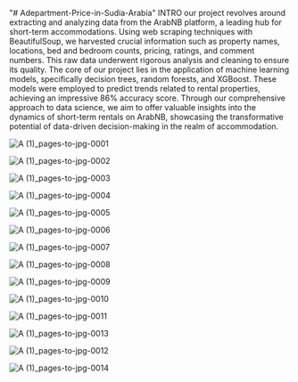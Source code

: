 "# Adepartment-Price-in-Sudia-Arabia" 
INTRO
our project revolves around extracting and analyzing data from the ArabNB platform, a leading hub for short-term accommodations. Using web scraping techniques with BeautifulSoup, we harvested crucial information such as property names, locations, bed and bedroom counts, pricing, ratings, and comment numbers. This raw data underwent rigorous analysis and cleaning to ensure its quality. The core of our project lies in the application of machine learning models, specifically decision trees, random forests, and XGBoost. These models were employed to predict trends related to rental properties, achieving an impressive 86% accuracy score. Through our comprehensive approach to data science, we aim to offer valuable insights into the dynamics of short-term rentals on ArabNB, showcasing the transformative potential of data-driven decision-making in the realm of accommodation.
 
![A (1)_pages-to-jpg-0001](https://github.com/ALaaAlawdi/Adepartment-Price-in-Sudia-Arabia/assets/110151595/08385494-8bb9-4eb3-87a4-f41d44b36888)


![A (1)_pages-to-jpg-0002](https://github.com/ALaaAlawdi/Adepartment-Price-in-Sudia-Arabia/assets/110151595/6b44e7be-69ba-47f9-a908-8aa612de7857)

![A (1)_pages-to-jpg-0003](https://github.com/ALaaAlawdi/Adepartment-Price-in-Sudia-Arabia/assets/110151595/b3250f6c-7516-4599-9aba-2b871bf7cad9)


![A (1)_pages-to-jpg-0004](https://github.com/ALaaAlawdi/Adepartment-Price-in-Sudia-Arabia/assets/110151595/7dc5738b-8fb3-4b9c-8753-25e9df1a4fd0)



![A (1)_pages-to-jpg-0005](https://github.com/ALaaAlawdi/Adepartment-Price-in-Sudia-Arabia/assets/110151595/ef91e1e7-eb78-4fcf-b3a9-62e0927695fa)




![A (1)_pages-to-jpg-0006](https://github.com/ALaaAlawdi/Adepartment-Price-in-Sudia-Arabia/assets/110151595/768486ec-4817-4d4b-aa45-82f78c98d182)



![A (1)_pages-to-jpg-0007](https://github.com/ALaaAlawdi/Adepartment-Price-in-Sudia-Arabia/assets/110151595/14399d1f-14ac-4853-ac93-5afc504ba86f)




![A (1)_pages-to-jpg-0008](https://github.com/ALaaAlawdi/Adepartment-Price-in-Sudia-Arabia/assets/110151595/db55278b-6034-4e7d-9c63-3a529947c986)




![A (1)_pages-to-jpg-0009](https://github.com/ALaaAlawdi/Adepartment-Price-in-Sudia-Arabia/assets/110151595/e6015953-9838-400c-a005-986e3282e297)


![A (1)_pages-to-jpg-0010](https://github.com/ALaaAlawdi/Adepartment-Price-in-Sudia-Arabia/assets/110151595/108965c1-e96a-4807-a486-385b09ba017c)


![A (1)_pages-to-jpg-0011](https://github.com/ALaaAlawdi/Adepartment-Price-in-Sudia-Arabia/assets/110151595/6661bbdc-de80-4235-b967-344f11b76ccf)



![A (1)_pages-to-jpg-0013](https://github.com/ALaaAlawdi/Adepartment-Price-in-Sudia-Arabia/assets/110151595/98d32e1e-1eb3-4380-b76d-91daf613c038)


![A (1)_pages-to-jpg-0012](https://github.com/ALaaAlawdi/Adepartment-Price-in-Sudia-Arabia/assets/110151595/40926ab6-e4a3-47f5-864c-b5f064e38d88)



![A (1)_pages-to-jpg-0014](https://github.com/ALaaAlawdi/Adepartment-Price-in-Sudia-Arabia/assets/110151595/5b742e63-82ec-475f-a2e8-484a8d7a878a)


